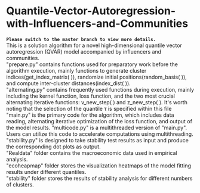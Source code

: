 # Quantile-Vector-Autoregression-with-Influencers-and-Communities
**``Please switch to the master branch to view more details.``**<br>
This is a solution algorithm for a novel high-dimensional quantile vector autoregression (QVAR) model accompanied by influencers and communities.<br>
"prepare.py" contains functions used for preparatory work before the algorithm execution, mainly functions to generate cluster indices(get_index_matrix( )), randomize initial positions(random_basis( )), and compute inter-cluster distances(index_dist( )).<br>
"alternating.py" contains frequently used functions during execution, mainly including the kernel function, loss function, and the two most crucial alternating iterative functions: v_new_step( ) and z_new_step( ). It's worth noting that the selection of the quantile τ is specified within this file<br>
"main.py" is the primary code for the algorithm, which includes data reading, alternating iterative optimization of the loss function, and output of the model results.
"multicode.py" is a multithreaded version of "main.py". Users can utilize this code to accelerate computations using multithreading.<br>
"stability.py" is designed to take stability test results as input and produce the corresponding dot plots as output.<br>
"Realdata" folder contains the macroeconomic data used in empirical analysis.<br>
"ecoheapmap" folder stores the visualization heatmaps of the model fitting results under different quantiles.<br>
"stability" folder stores the results of stability analysis for different numbers of clusters.<br>
